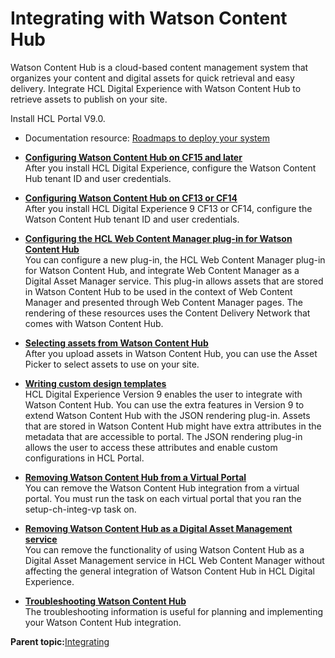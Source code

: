 # Integrating with Watson Content Hub 

Watson Content Hub is a cloud-based content management system that organizes your content and digital assets for quick retrieval and easy delivery. Integrate HCL Digital Experience with Watson Content Hub to retrieve assets to publish on your site.

Install HCL Portal V9.0.

-   Documentation resource: [Roadmaps to deploy your system](../install/deployment_patterns.html)

-   **[Configuring Watson Content Hub on CF15 and later ](../integrate/cfg_dch.md)**  
After you install HCL Digital Experience, configure the Watson Content Hub tenant ID and user credentials.
-   **[Configuring Watson Content Hub on CF13 or CF14 ](../integrate/cfg_dch_14cf.md)**  
After you install HCL Digital Experience 9 CF13 or CF14, configure the Watson Content Hub tenant ID and user credentials.
-   **[Configuring the HCL Web Content Manager plug-in for Watson Content Hub ](../integrate/cfg_dch_dam.md)**  
You can configure a new plug-in, the HCL Web Content Manager plug-in for Watson Content Hub, and integrate Web Content Manager as a Digital Asset Manager service. This plug-in allows assets that are stored in Watson Content Hub to be used in the context of Web Content Manager and presented through Web Content Manager pages. The rendering of these resources uses the Content Delivery Network that comes with Watson Content Hub.
-   **[Selecting assets from Watson Content Hub ](../integrate/assets_dch.md)**  
After you upload assets in Watson Content Hub, you can use the Asset Picker to select assets to use on your site.
-   **[Writing custom design templates ](../integrate/custtemp_dch.md)**  
HCL Digital Experience Version 9 enables the user to integrate with Watson Content Hub. You can use the extra features in Version 9 to extend Watson Content Hub with the JSON rendering plug-in. Assets that are stored in Watson Content Hub might have extra attributes in the metadata that are accessible to portal. The JSON rendering plug-in allows the user to access these attributes and enable custom configurations in HCL Portal.
-   **[Removing Watson Content Hub from a Virtual Portal ](../integrate/removevp_dch.md)**  
You can remove the Watson Content Hub integration from a virtual portal. You must run the task on each virtual portal that you ran the setup-ch-integ-vp task on.
-   **[Removing Watson Content Hub as a Digital Asset Management service ](../integrate/rmv_dch_dam.md)**  
You can remove the functionality of using Watson Content Hub as a Digital Asset Management service in HCL Web Content Manager without affecting the general integration of Watson Content Hub in HCL Digital Experience.
-   **[Troubleshooting Watson Content Hub ](../integrate/trouble_dch.md)**  
The troubleshooting information is useful for planning and implementing your Watson Content Hub integration.

**Parent topic:**[Integrating ](../admin-system/integrating_parent.md)

